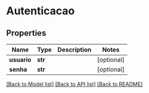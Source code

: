 # Autenticacao

## Properties
Name | Type | Description | Notes
------------ | ------------- | ------------- | -------------
**usuario** | **str** |  | [optional] 
**senha** | **str** |  | [optional] 

[[Back to Model list]](../README.md#documentation-for-models) [[Back to API list]](../README.md#documentation-for-api-endpoints) [[Back to README]](../README.md)

